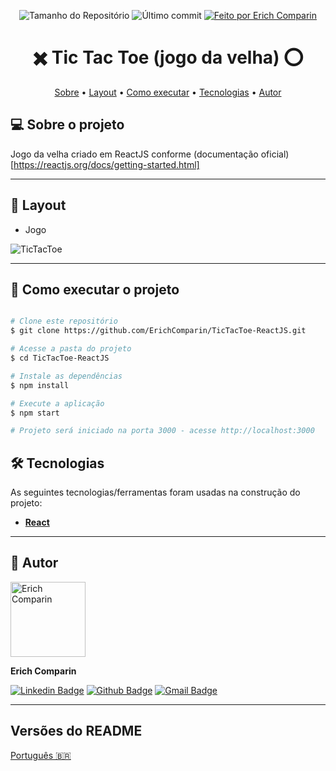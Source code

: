 <p align="center">
  <img alt="Tamanho do Repositório" src="https://img.shields.io/github/repo-size/ErichComparin/TicTacToe-ReactJS?style=flat-square" />
  
  <img alt="Último commit" src="https://img.shields.io/github/last-commit/ErichComparin/TicTacToe-ReactJS?style=flat-square" />

  <a href="https://github.com/ErichComparin">
    <img alt="Feito por Erich Comparin" src="https://img.shields.io/badge/feito%20por-Erich%20Comparin-orange?style=flat-square" />
  </a>

</p>

<h1 align="center">
    ✖️ Tic Tac Toe (jogo da velha) ⭕
</h1>

<!-- 🚧🚧 Em construção 🚧🚧 -->

<p align="center">
 <a href="#-sobre-o-projeto">Sobre</a> •
 <a href="#-layout">Layout</a> • 
 <a href="#-como-executar-o-projeto">Como executar</a> • 
 <a href="#-tecnologias">Tecnologias</a> •
 <a href="#️-autor">Autor</a>
</p>

## 💻 Sobre o projeto

Jogo da velha criado em ReactJS conforme (documentação oficial)[https://reactjs.org/docs/getting-started.html]

---

## 🎨 Layout

- Jogo
<img alt="TicTacToe" src="./readme/web1.jpg?raw=true">

---

## 🚀 Como executar o projeto

```bash

# Clone este repositório
$ git clone https://github.com/ErichComparin/TicTacToe-ReactJS.git

# Acesse a pasta do projeto
$ cd TicTacToe-ReactJS

# Instale as dependências
$ npm install

# Execute a aplicação
$ npm start

# Projeto será iniciado na porta 3000 - acesse http://localhost:3000

```

## 🛠 Tecnologias

As seguintes tecnologias/ferramentas foram usadas na construção do projeto:

-   **[React](https://reactjs.org/)**

---

## 🧔 Autor

<img alt="Erich Comparin" src="https://avatars1.githubusercontent.com/u/49964553?s=460&u=cbfeb4a52528866ecd92b23fb86afa9bf1cc4ee2&v=4" width="120px"/>

**Erich Comparin**

[![Linkedin Badge](https://img.shields.io/badge/-Erich_Comparin-blue?style=flat-square&logo=Linkedin&logoColor=white&link=ttps://www.linkedin.com/in/erich-comparin-6923119b/)](https://www.linkedin.com/in/erich-comparin-6923119b/) [![Github Badge](https://img.shields.io/badge/-Erich_Comparin-000?style=flat-square&logo=Github&logoColor=white&link=https://github.com/ErichComparin)](https://github.com/ErichComparin) [![Gmail Badge](https://img.shields.io/badge/-erich.comparin@gmail.com-c14438?style=flat-square&logo=Gmail&logoColor=white&link=mailto:erich.comparin@gmail.com)](mailto:erich.comparin@gmail.com)

---

##  Versões do README

[Português 🇧🇷](./README.md)
